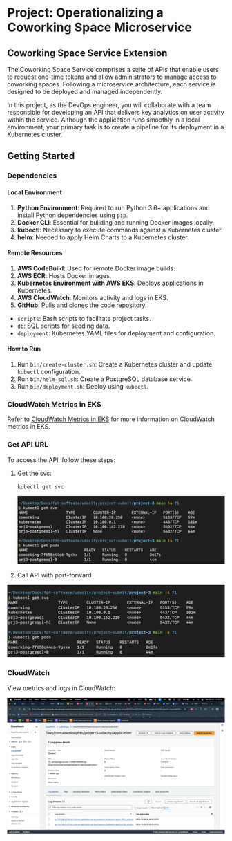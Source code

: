 # Project: Operationalizing a Coworking Space Microservice

## Coworking Space Service Extension

The Coworking Space Service comprises a suite of APIs that enable users to request one-time tokens and allow administrators to manage access to coworking spaces. Following a microservice architecture, each service is designed to be deployed and managed independently.

In this project, as the DevOps engineer, you will collaborate with a team responsible for developing an API that delivers key analytics on user activity within the service. Although the application runs smoothly in a local environment, your primary task is to create a pipeline for its deployment in a Kubernetes cluster.

## Getting Started

### Dependencies

#### Local Environment

1. **Python Environment**: Required to run Python 3.6+ applications and install Python dependencies using `pip`.
2. **Docker CLI**: Essential for building and running Docker images locally.
3. **kubectl**: Necessary to execute commands against a Kubernetes cluster.
4. **helm**: Needed to apply Helm Charts to a Kubernetes cluster.

#### Remote Resources

1. **AWS CodeBuild**: Used for remote Docker image builds.
2. **AWS ECR**: Hosts Docker images.
3. **Kubernetes Environment with AWS EKS**: Deploys applications in Kubernetes.
4. **AWS CloudWatch**: Monitors activity and logs in EKS.
5. **GitHub**: Pulls and clones the code repository.

- `scripts`: Bash scripts to facilitate project tasks.
- `db`: SQL scripts for seeding data.
- `deployment`: Kubernetes YAML files for deployment and configuration.

#### How to Run

1. Run `bin/create-cluster.sh`: Create a Kubernetes cluster and update `kubectl` configuration.
2. Run `bin/helm_sql.sh`: Create a PostgreSQL database service.
3. Run `bin/deployment.sh`: Deploy using `kubectl`.

### CloudWatch Metrics in EKS

Refer to [CloudWatch Metrics in EKS](https://docs.aws.amazon.com/AmazonCloudWatch/latest/monitoring/install-CloudWatch-Observability-EKS-addon.html) for more information on CloudWatch metrics in EKS.

### Get  API URL

To access the API, follow these steps:

1. Get the svc:

   ```shell
   kubectl get svc
   ```

   ![Kubectl Get SVC](./screenshots/svc-pods.png)

2. Call API with port-forward

 ![Kubectl Get SVC](./screenshots/svc-pods.png)


### CloudWatch

View metrics and logs in CloudWatch:

![CloudWatch](./screenshots/cloudwatch-log.png)
